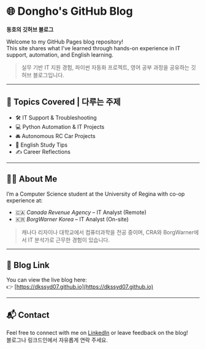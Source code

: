 # 🌐 Dongho's GitHub Blog  
**동호의 깃허브 블로그**

Welcome to my GitHub Pages blog repository!  
This site shares what I've learned through hands-on experience in IT support, automation, and English learning.

> 실무 기반 IT 지원 경험, 파이썬 자동화 프로젝트, 영어 공부 과정을 공유하는 깃허브 블로그입니다.

---

## 📌 Topics Covered | 다루는 주제

- 🛠️ IT Support & Troubleshooting  
- 💻 Python Automation & IT Projects  
- 🚘 Autonomous RC Car Projects  
- 📖 English Study Tips  
- ✍️ Career Reflections

---

## 🧑‍💼 About Me

I’m a Computer Science student at the University of Regina with co-op experience at:  
- 🇨🇦 *Canada Revenue Agency* – IT Analyst (Remote)  
- 🇰🇷 *BorgWarner Korea* – IT Analyst (On-site)

> 캐나다 리자이나 대학교에서 컴퓨터과학을 전공 중이며, CRA와 BorgWarner에서 IT 분석가로 근무한 경험이 있습니다.

---

## 🔗 Blog Link

You can view the live blog here:  
👉 [https://dkssyd07.github.io](https://dkssyd07.github.io)

---

## 📬 Contact

Feel free to connect with me on [LinkedIn](https://www.linkedin.com/) or leave feedback on the blog!  
블로그나 링크드인에서 자유롭게 연락 주세요.
